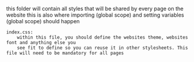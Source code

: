 this folder will contain all styles that will be shared by every page on the website
this is also where importing (global scope) and setting variables (global scope) should happen

	index.css:
		within this file, you should define the websites theme, websites font and anything else you
		see fit to define so you can reuse it in other stylesheets. This file will need to be mandatory for all pages